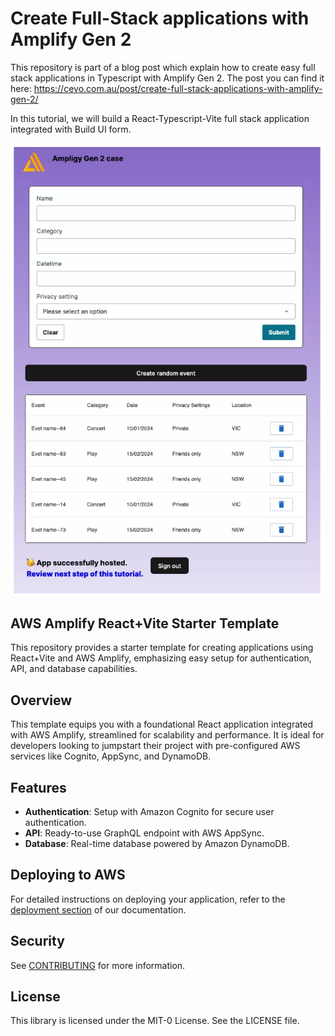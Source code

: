 # Create Full-Stack applications with Amplify Gen 2
This repository is part of a blog post which explain how to create easy full stack applications in Typescript with Amplify Gen 2. 
The post you can find it here: https://cevo.com.au/post/create-full-stack-applications-with-amplify-gen-2/

In this tutorial, we will build a React-Typescript-Vite full stack application integrated with Build UI form.  

![alt text](src/assets/Amplify-gen-2-case.webp)

## AWS Amplify React+Vite Starter Template

This repository provides a starter template for creating applications using React+Vite and AWS Amplify, emphasizing easy setup for authentication, API, and database capabilities.

## Overview

This template equips you with a foundational React application integrated with AWS Amplify, streamlined for scalability and performance. It is ideal for developers looking to jumpstart their project with pre-configured AWS services like Cognito, AppSync, and DynamoDB.

## Features

- **Authentication**: Setup with Amazon Cognito for secure user authentication.
- **API**: Ready-to-use GraphQL endpoint with AWS AppSync.
- **Database**: Real-time database powered by Amazon DynamoDB.

## Deploying to AWS

For detailed instructions on deploying your application, refer to the [deployment section](https://docs.amplify.aws/react/start/quickstart/#deploy-a-fullstack-app-to-aws) of our documentation.

## Security

See [CONTRIBUTING](CONTRIBUTING.md#security-issue-notifications) for more information.

## License

This library is licensed under the MIT-0 License. See the LICENSE file.
